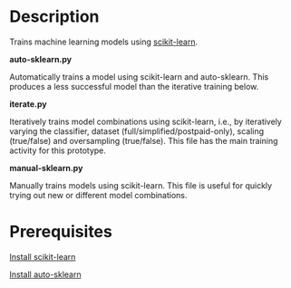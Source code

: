 # Description
Trains machine learning models using [scikit-learn](http://scikit-learn.org/stable/index.html).

__auto-sklearn.py__

Automatically trains a model using scikit-learn and auto-sklearn.
This produces a less successful model than the iterative training below.

__iterate.py__

Iteratively trains model combinations using scikit-learn,
i.e., by iteratively varying the classifier,
dataset (full/simplified/postpaid-only), scaling (true/false)
and oversampling (true/false). This file has the main
training activity for this prototype.

__manual-sklearn.py__

Manually trains models using scikit-learn.
This file is useful for quickly trying out new or different
model combinations.

# Prerequisites

[Install scikit-learn](http://scikit-learn.org/stable/install.html)

[Install auto-sklearn](https://automl.github.io/auto-sklearn/stable/installation.html)
